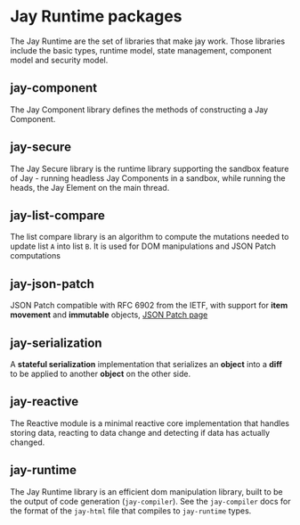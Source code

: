 # Jay Runtime packages

The Jay Runtime are the set of libraries that make jay work.
Those libraries include the basic types, runtime model, state management, component model and security model.

## jay-component

The Jay Component library defines the methods of constructing a Jay Component.

## jay-secure

The Jay Secure library is the runtime library supporting the sandbox feature of Jay - running headless Jay Components
in a sandbox, while running the heads, the Jay Element on the main thread.

## jay-list-compare

The list compare library is an algorithm to compute the mutations needed to update list `A` into list `B`.
It is used for DOM manipulations and JSON Patch computations

## jay-json-patch

JSON Patch compatible with RFC 6902 from the IETF, with support for **item movement** and **immutable** objects,
[JSON Patch page](https://jsonpatch.com/)

## jay-serialization

A **stateful serialization** implementation that serializes an **object** into a **diff** to be applied to another
**object** on the other side.

## jay-reactive

The Reactive module is a minimal reactive core implementation that handles storing data,
reacting to data change and detecting if data has actually changed.

## jay-runtime

The Jay Runtime library is an efficient dom manipulation library, built to be the output of code generation (`jay-compiler`).
See the `jay-compiler` docs for the format of the `jay-html` file that compiles to `jay-runtime` types.
